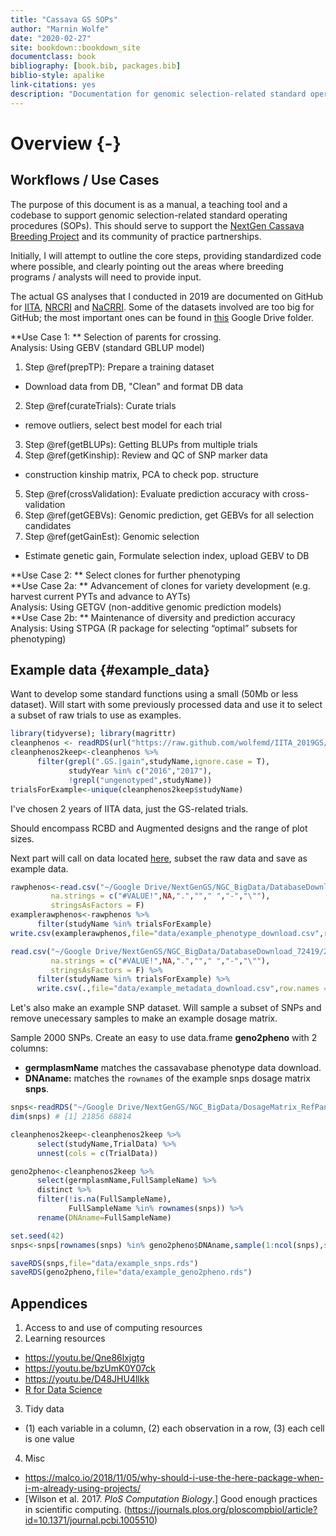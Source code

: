 ```yaml
--- 
title: "Cassava GS SOPs"
author: "Marnin Wolfe"
date: "2020-02-27"
site: bookdown::bookdown_site
documentclass: book
bibliography: [book.bib, packages.bib]
biblio-style: apalike
link-citations: yes
description: "Documentation for genomic selection-related standard operating procedures used for NextGen Cassava Breeding."
---
```


# Overview {-}

## Workflows / Use Cases

The purpose of this document is as a manual, a teaching tool and a codebase to support genomic selection-related standard operating procedures (SOPs). This should serve to support the [NextGen Cassava Breeding Project](http://www.nextgencassava.org) and its community of practice partnerships. 

Initially, I will attempt to outline the core steps, providing standardized code where possible, and clearly pointing out the areas where breeding programs / analysts will need to provide input.

The actual GS analyses that I conducted in 2019 are documented on GitHub for [IITA](https://wolfemd.github.io/IITA_2019GS/), [NRCRI](https://wolfemd.github.io/NRCRI_2019GS/) and [NaCRRI](https://wolfemd.github.io/NaCRRI_2019GS/). Some of the datasets involved are too big for GitHub; the most important ones can be found in [this](https://drive.google.com/drive/folders/1sjFFS4sRAwxHALEcT8RTSuUdHJsIuGNK?usp=sharing) Google Drive folder.

**Use Case 1: ** Selection of parents for crossing.  
Analysis: Using GEBV (standard GBLUP model)

1. Step \@ref(prepTP): Prepare a training dataset
  * Download data from DB, "Clean" and format DB data
2. Step \@ref(curateTrials): Curate trials
  * remove outliers, select best model for each trial
3. Step \@ref(getBLUPs): Getting BLUPs from multiple trials
4. Step \@ref(getKinship): Review and QC of SNP marker data
  * construction kinship matrix, PCA to check pop. structure
5. Step \@ref(crossValidation): Evaluate prediction accuracy with cross-validation
6. Step \@ref(getGEBVs): Genomic prediction, get GEBVs for all selection candidates
7. Step \@ref(getGainEst): Genomic selection
  * Estimate genetic gain, Formulate selection index, upload GEBV to DB
  
**Use Case 2: ** Select clones for further phenotyping  
**Use Case 2a: ** Advancement of clones for variety development (e.g. harvest current PYTs and advance to AYTs)  
Analysis: Using GETGV (non-additive genomic prediction models)  
**Use Case 2b: ** Maintenance of diversity and prediction accuracy  
Analysis: Using STPGA (R package for selecting “optimal” subsets for phenotyping)

## Example data {#example_data}

Want to develop some standard functions using a small (50Mb or less dataset). Will start with some previously processed data and use it to select a subset of raw trials to use as examples. 


```r
library(tidyverse); library(magrittr)
cleanphenos <- readRDS(url("https://raw.github.com/wolfemd/IITA_2019GS/master/data/IITA_ExptDesignsDetected_72619.rds"))
cleanphenos2keep<-cleanphenos %>% 
      filter(grepl(".GS.|gain",studyName,ignore.case = T),
             studyYear %in% c("2016","2017"),
             !grepl("ungenotyped",studyName))
trialsForExample<-unique(cleanphenos2keep$studyName)
```

I've chosen 2 years of IITA data, just the GS-related trials.  

Should encompass RCBD and Augmented designs and the range of plot sizes. 

Next part will call on data located [here](https://drive.google.com/drive/folders/1sjFFS4sRAwxHALEcT8RTSuUdHJsIuGNK?usp=sharing), subset the raw data and save as example data.


```r
rawphenos<-read.csv("~/Google Drive/NextGenGS/NGC_BigData/DatabaseDownload_72419/2019-07-24T144915phenotype_download.csv",
         na.strings = c("#VALUE!",NA,".",""," ","-","\""),
         stringsAsFactors = F)
examplerawphenos<-rawphenos %>% 
      filter(studyName %in% trialsForExample)
write.csv(examplerawphenos,file="data/example_phenotype_download.csv",row.names = F)

read.csv("~/Google Drive/NextGenGS/NGC_BigData/DatabaseDownload_72419/2019-07-24T144144metadata_download.csv",
         na.strings = c("#VALUE!",NA,".",""," ","-","\""),
         stringsAsFactors = F) %>% 
      filter(studyName %in% trialsForExample) %>% 
      write.csv(.,file="data/example_metadata_download.csv",row.names = F)
```

Let's also make an example SNP dataset. Will sample a subset of SNPs and remove unecessary samples to make an example dosage matrix.

Sample 2000 SNPs. Create an easy to use data.frame **geno2pheno** with 2 columns:  

* **germplasmName** matches the cassavabase phenotype data download.
* **DNAname:** matches the `rownames` of the example snps dosage matrix **snps**.


```r
snps<-readRDS("~/Google Drive/NextGenGS/NGC_BigData/DosageMatrix_RefPanelAndGSprogeny_ReadyForGP_73019.rds")
dim(snps) # [1] 21856 68814

cleanphenos2keep<-cleanphenos2keep %>% 
      select(studyName,TrialData) %>% 
      unnest(cols = c(TrialData))

geno2pheno<-cleanphenos2keep %>% 
      select(germplasmName,FullSampleName) %>% 
      distinct %>% 
      filter(!is.na(FullSampleName),
             FullSampleName %in% rownames(snps)) %>% 
      rename(DNAname=FullSampleName)

set.seed(42)
snps<-snps[rownames(snps) %in% geno2pheno$DNAname,sample(1:ncol(snps),size = 2000, replace = F)]

saveRDS(snps,file="data/example_snps.rds")
saveRDS(geno2pheno,file="data/example_geno2pheno.rds")
```

## Appendices

1. Access to and use of computing resources
2. Learning resources
  - https://youtu.be/Qne86lxjgtg
  - https://youtu.be/bzUmK0Y07ck
  - https://youtu.be/D48JHU4llkk
  - [R for Data Science](https://r4ds.had.co.nz/)
3. Tidy data
  - (1) each variable in a column, (2) each observation in a row, (3) each cell is one value
4. Misc
  - https://malco.io/2018/11/05/why-should-i-use-the-here-package-when-i-m-already-using-projects/
  - [Wilson et al. 2017. _PloS Computation Biology_.] Good enough practices in scientific computing. (https://journals.plos.org/ploscompbiol/article?id=10.1371/journal.pcbi.1005510)




